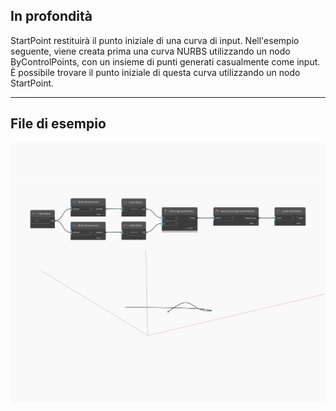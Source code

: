 ## In profondità
StartPoint restituirà il punto iniziale di una curva di input. Nell'esempio seguente, viene creata prima una curva NURBS utilizzando un nodo ByControlPoints, con un insieme di punti generati casualmente come input. È possibile trovare il punto iniziale di questa curva utilizzando un nodo StartPoint.
___
## File di esempio

![StartPoint](./Autodesk.DesignScript.Geometry.Curve.StartPoint_img.jpg)

